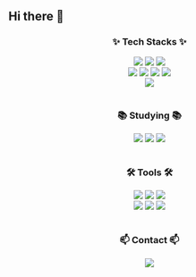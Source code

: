 ## Hi there 👋

<!--
**cie10/cie10** is a ✨ _special_ ✨ repository because its `README.md` (this file) appears on your GitHub profile.

Here are some ideas to get you started:
** 타이틀 꾸미기 테스트 **
<div align="center">
  <img src="https://github.com/oka1313/oka1313/assets/101691440/92118a53-c5b6-40bc-b130-bf8c398d7b51" />
</div>
- 🔭 I’m currently working on ...
- 🌱 I’m currently learning ...
- 👯 I’m looking to collaborate on ...
- 🤔 I’m looking for help with ...
- 💬 Ask me about ...
- 📫 How to reach me: ...
- 😄 Pronouns: ...
- ⚡ Fun fact: ...
-->

<!--타이틀 부분-->


<!--내용 부분-->
<h3 align="center">✨ Tech Stacks ✨</h3>

<!-- 프론트 부분 (HTML, CSS, JavaScript) -->
<div align="center">
  <img src="https://img.shields.io/badge/html5-E34F26.svg?style=for-the-badge&logo=html5&logoColor=white" />
  <img src="https://img.shields.io/badge/css3-1572B6.svg?style=for-the-badge&logo=css3&logoColor=white" />
  <img src="https://img.shields.io/badge/javascript-F7DF1E.svg?style=for-the-badge&logo=javascript&logoColor=20232a" />
</div>

<!-- 백엔드 부분 (파이썬, 장고, 자바, 스프링) -->
<div align="center">
  <img src="https://img.shields.io/badge/python-3670A0?style=for-the-badge&logo=python&logoColor=ffdd54" />
  <img src="https://img.shields.io/badge/django-092E20?style=for-the-badge&logo=django&logoColor=white" />
  <img src="https://img.shields.io/badge/java-007396?style=for-the-badge&logo=java&logoColor=white" />    <img src="https://img.shields.io/badge/spring-6DB33F?style=for-the-badge&logo=spring&logoColor=white" />
</div>

<!-- 클라우드 부분 (AWS) -->
<div align="center">
<img src="https://img.shields.io/badge/Amazon_AWS-232F3E?style=for-the-badge&logo=amazon-aws&logoColor=white" />


</div>

<br>

<h3 align="center">📚 Studying 📚</h3>
<!-- 요새 공부하는 것 react, spring, aws --> 
<div align="center">
  <img src="https://img.shields.io/badge/react-20232a.svg?style=for-the-badge&logo=react&logoColor=61DAFB" />
  <img src="https://img.shields.io/badge/spring-6DB33F?style=for-the-badge&logo=spring&logoColor=white" />
  <img src="https://img.shields.io/badge/Amazon_AWS-232F3E?style=for-the-badge&logo=amazon-aws&logoColor=white" />

</div>

<br>

<h3 align="center">🛠 Tools 🛠</h3>
<div align="center">
  <img src="https://img.shields.io/badge/git-F05033.svg?style=for-the-badge&logo=git&logoColor=white" />
  <img src="https://img.shields.io/badge/github-181717.svg?style=for-the-badge&logo=github&logoColor=white" />
  <img src="https://img.shields.io/badge/Notion-F3F3F3.svg?style=for-the-badge&logo=notion&logoColor=black" />
</div>

<!--툴: vscode, intellij, jupyter -->
<div align="center">
  <img src="https://img.shields.io/badge/VSCode-2C2C32.svg?style=for-the-badge&logo=visual-studio-code&logoColor=22ABF3" />
  <img src="https://img.shields.io/badge/IntelliJ_IDEA-000000?style=for-the-badge&logo=intellijidea&logoColor=white" />
  <img src="https://img.shields.io/badge/jupyter-2C2C32.svg?style=for-the-badge&logo=jupyter&logoColor=F37726" />
</div>

<br>

<h3 align="center">📫 Contact 📫</h3>
<div align="center">
  <a href="mailto:leesky0075@dgu.ac.kr">
    <img
      src="https://img.shields.io/badge/leesky0075@dgu.ac.kr-D14836?style=for-the-badge&logo=gmail&logoColor=white"/>
  </a>
</div>
